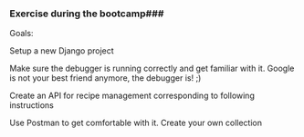 ### Exercise during the bootcamp###

Goals:

Setup a new Django project

Make sure the debugger is running correctly and get familiar with it. Google is not your best friend anymore, the debugger is! ;)

Create an API for recipe management corresponding to following instructions

Use Postman to get comfortable with it. Create your own collection

